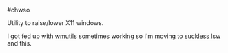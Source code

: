 #chwso

Utility to raise/lower X11 windows.

I got fed up with [wmutils](https://github.com/wmutils/core) sometimes working
so I'm moving to [suckless lsw](http://tools.suckless.org/lsw) and this.